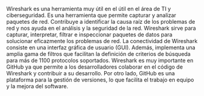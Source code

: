 








Wireshark es una herramienta muy útil en el útil en el área de TI y ciberseguridad. Es una herramienta que permite capturar y analizar paquetes de red. Contribuye a identificar la causa raíz de los problemas de red y nos ayuda en el análisis y la seguridad de la red. Wireshark sirve para capturar, interpretar, filtrar e inspeccionar paquetes de datos para solucionar eficazmente los problemas de red. La conectividad de Wireshark consiste en una interfaz gráfica de usuario (GUI). Además, implementa una amplia gama de filtros que facilitan la definición de criterios de búsqueda para más de 1100 protocolos soportados. Wireshark es muy importante en GitHub ya que permite a los desarrolladores colaborar en el código de Wireshark y contribuir a su desarrollo. Por otro lado, GitHub es una plataforma para la gestión de versiones, lo que facilita el trabajo en equipo y la mejora del software.
